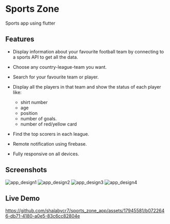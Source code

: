 # Sports Zone

Sports app using flutter

## Features

- Display information about your favourite football team by connecting to a sports API to get all the data.
- Choose any country-league-team you want.
- Search for your favourite team or player.
- Display all the players in that team and show the status of each player like:

  - shirt number
  - age
  - position
  - number of goals.
  - number of red/yellow card

- Find the top scorers in each league.
- Remote notification using firebase.
- Fully responsive on all devices.

## Screenshots

![app_design1](https://github.com/shalabycr7/sports_zone_app/assets/17945581/d35fff1f-ccdf-44e7-a0d6-f65dd7de6fcf)
![app_design2](https://github.com/shalabycr7/sports_zone_app/assets/17945581/221a30be-96ba-4fb0-ba8c-9d6ddb95679f)
![app_design3](https://github.com/shalabycr7/sports_zone_app/assets/17945581/291f6b67-101a-4602-a59e-ddc76cb2dbc9)
![app_design4](https://github.com/shalabycr7/sports_zone_app/assets/17945581/fd423c41-b9b1-4547-965e-96f29933ad4f)

## Live Demo

https://github.com/shalabycr7/sports_zone_app/assets/17945581/b0722646-db71-4180-a0e5-83c6cc82804e


